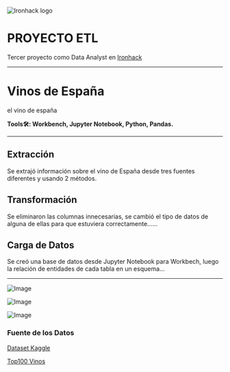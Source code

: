 ![Ironhack logo](https://i.imgur.com/1QgrNNw.png) 
# PROYECTO ETL
Tercer proyecto como Data Analyst en [Ironhack](https://www.ironhack.com/) 

---
# Vinos de España
el vino de españa

<b>Tools🛠: Workbench, Jupyter Notebook, Python, Pandas.</b>

---

## Extracción
Se extrajó información sobre el vino de España desde tres fuentes diferentes y usando 2 métodos.

## Transformación
Se eliminaron las columnas innecesarias, se cambió el tipo de datos de alguna de ellas para que estuviera correctamente......

## Carga de Datos
Se creó una base de datos desde Jupyter Notebook para Workbech, luego la relación de entidades de cada tabla en un esquema...

---





![Image](https://github.com/OrianAmpuero/PROJECT-3/blob/main/IMAGES/top%2020%20bodegas%20por%20numero%20total%20de%20vinos.jpg)


![Image](https://github.com/OrianAmpuero/PROJECT-3/blob/main/IMAGES/top%2020%20bodegas%20por%20precio%20medio.jpg)


![Image](https://github.com/OrianAmpuero/PROJECT-3/blob/main/IMAGES/top%2020%20regiones%20por%20precio%20promedio.jpg)







### Fuente de los Datos

[Dataset Kaggle](https://www.kaggle.com/datasets/fedesoriano/spanish-wine-quality-dataset)

[Top100 Vinos](https://www.bdelvino.com/2019/12/10/top-100-espana-james-suckling/)